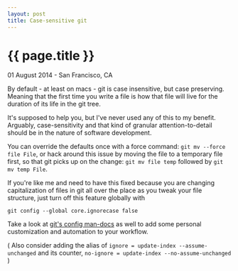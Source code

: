 ```yaml
---
layout: post
title: Case-sensitive git
---
```


{{ page.title }}
================

<p class="meta">01 August 2014 - San Francisco, CA</p>

By default - at least on macs - git is case insensitive, but case preserving.
Meaning that the first time you write a file is how that file will live for the
duration of its life in the git tree.

It's supposed to help you, but I've never used any of this to my benefit.
Arguably, case-sensitivity and that kind of granular attention-to-detail should
be in the nature of software development.

You can override the defaults once with a force command:
`git mv --force file File`, or hack around this issue by moving the file to a
temporary file first, so that git picks up on the change: `git mv file temp`
followed by `git mv temp File`.

If you're like me and need to have this fixed because you are changing
capitalization of files in git all over the place as you tweak your file
structure, just turn off this feature globally with

    git config --global core.ignorecase false

Take a look at [git's config man-docs][git] as well to add some personal
customization and automation to your workflow.

( Also consider adding the alias of `ignore = update-index --assume-unchanged`
and its counter, `no-ignore = update-index --no-assume-unchanged` )

[git]: http://git-scm.com/book/en/Customizing-Git-Git-Configuration
